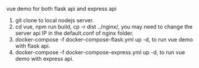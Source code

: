 vue demo for both flask api and express api

1. git clone to local nodejs server.
2. cd vue, npm run build, cp -r dist ../nginx/, you may need to change the server api IP in the default.conf of nginx folder.
3. docker-compose -f docker-compose-flask.yml up -d, to run vue demo with flask api.
4. docker-compose -f docker-compose-express.yml up -d, to run vue demo with express api.
